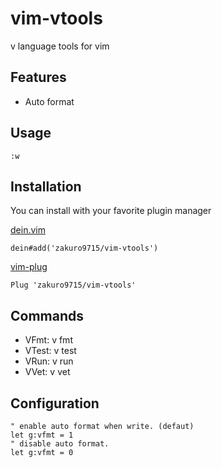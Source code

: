 # vim-vtools

v language tools for vim

## Features

- Auto format

## Usage

```
:w
```

## Installation

You can install with your favorite plugin manager

[dein.vim](https://github.com/Shougo/dein.vim)

```viml
dein#add('zakuro9715/vim-vtools')
```

[vim-plug](https://github.com/junegunn/vim-plug)

```viml
Plug 'zakuro9715/vim-vtools'
```

## Commands

- VFmt: v fmt
- VTest: v test
- VRun: v run
- VVet: v vet

## Configuration

```viml
" enable auto format when write. (defaut)
let g:vfmt = 1
" disable auto format.
let g:vfmt = 0
```
